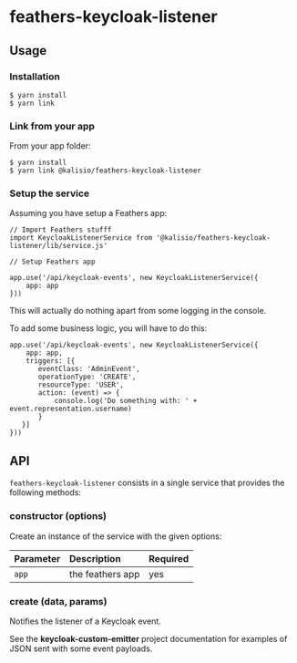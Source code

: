 # feathers-keycloak-listener

## Usage

### Installation

````
$ yarn install
$ yarn link
````

### Link from your app


From your app folder:

````
$ yarn install
$ yarn link @kalisio/feathers-keycloak-listener
````


### Setup the service

Assuming you have setup a Feathers app:

````
// Import Feathers stufff
import KeycloakListenerService from '@kalisio/feathers-keycloak-listener/lib/service.js'

// Setup Feathers app

app.use('/api/keycloak-events', new KeycloakListenerService({
	app: app
}))
````

This will actually do nothing apart from some
logging in the console.

To add some business logic, you will have to do this:

````
app.use('/api/keycloak-events', new KeycloakListenerService({
	app: app,
	triggers: [{
       eventClass: 'AdminEvent',
       operationType: 'CREATE',
       resourceType: 'USER',
       action: (event) => {
           console.log('Do something with: ' + event.representation.username)
       }
   }]
}))
````


## API

`feathers-keycloak-listener` consists in a single service that provides the following methods:

### constructor (options)

Create an instance of the service with the given options:

| Parameter | Description | Required |
| :--- | :--- | :--- |
| `app` | the feathers app | yes |

### create (data, params)

Notifies the listener of a Keycloak event.

See the **keycloak-custom-emitter**
project documentation for examples of
JSON sent with some event payloads.


